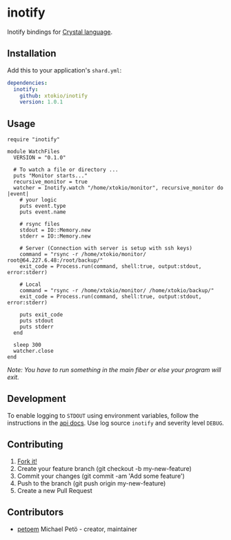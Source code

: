 # inotify

Inotify bindings for [Crystal language](https://github.com/crystal-lang/crystal).

## Installation

Add this to your application's `shard.yml`:

```yaml
dependencies:
  inotify:
    github: xtokio/inotify
    version: 1.0.1
```

## Usage

```crystal
require "inotify"

module WatchFiles
  VERSION = "0.1.0"

  # To watch a file or directory ...
  puts "Monitor starts..."
  recursive_monitor = true
  watcher = Inotify.watch "/home/xtokio/monitor", recursive_monitor do |event|
    # your logic
    puts event.type
    puts event.name

    # rsync files
    stdout = IO::Memory.new
    stderr = IO::Memory.new

    # Server (Connection with server is setup with ssh keys)
    command = "rsync -r /home/xtokio/monitor/ root@64.227.6.48:/root/backup/"
    exit_code = Process.run(command, shell:true, output:stdout, error:stderr)

    # Local
    command = "rsync -r /home/xtokio/monitor/ /home/xtokio/backup/"
    exit_code = Process.run(command, shell:true, output:stdout, error:stderr)

    puts exit_code
    puts stdout
    puts stderr
  end

  sleep 300
  watcher.close
end
```

_Note: You have to run something in the main fiber or else your program will exit._

## Development

To enable logging to `STDOUT` using environment variables, follow the instructions in the [api docs](https://crystal-lang.org/api/0.34.0/Log.html#configure-logging-from-environment-variables). Use log source `inotify` and severity level `DEBUG`.

## Contributing

1. [Fork it!](https://github.com/xtokio/inotify/fork)
2. Create your feature branch (git checkout -b my-new-feature)
3. Commit your changes (git commit -am 'Add some feature')
4. Push to the branch (git push origin my-new-feature)
5. Create a new Pull Request

## Contributors

- [petoem](https://github.com/petoem) Michael Petö - creator, maintainer
